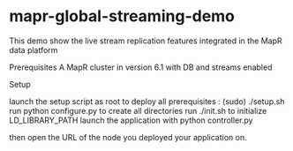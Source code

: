 # mapr-global-streaming-demo

This demo show the live stream replication features integrated in the MapR data platform

Prerequisites
A MapR cluster in version 6.1 with DB and streams enabled

Setup

launch the setup script as root to deploy all prerequisites : (sudo) ./setup.sh run python configure.py to create all directories run ./init.sh to initialize LD_LIBRARY_PATH launch the application with python controller.py

then open the URL of the node you deployed your application on.